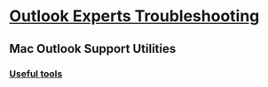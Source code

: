 # [Outlook Experts Troubleshooting](../outlook-experts.md)

## Mac Outlook Support Utilities
### [Useful tools](../mac-outlook-support-utilities/useful-tools.md)